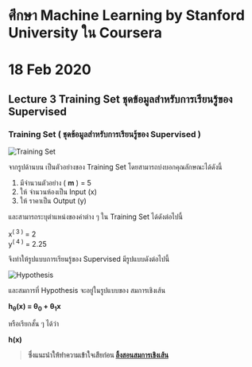 # ศึกษา Machine Learning by Stanford University ใน Coursera
# 18 Feb 2020
## Lecture 3 Training Set ชุดข้อมูลสำหรับการเรียนรู้ของ Supervised

### Training Set ( ชุดข้อมูลสำหรับการเรียนรู้ของ Supervised )

![Training Set](https://firebasestorage.googleapis.com/v0/b/selfblog-fcc59.appspot.com/o/image%2Fmachine-learning-stanford%2Ftraining-set-one-feature.png?alt=media&token=0eb5c70d-d110-44d3-ae39-3cf86be4caf3)


จากรูปด้านบน เป็นตัวอย่างของ Training Set โดยสามารถบ่งบอกคุณลักษณะได้ดังนี้

1. มีจำนวนตัวอย่าง ( __m__ ) = 5
2. ให้ จำนวนห้องเป็น Input (x)
3. ให้ ราคาเป็น Output (y)

และสามารถระบุตำแหน่งของค่าต่าง ๆ ใน Training Set ได้ดังต่อไปนี้

<div>x<sup>( 3 )</sup> = 2</div>
<div>y<sup>( 4 )</sup> = 2.25</div>

จึงทำให้รูปแบบการเรียนรู้ของ Supervised มีรูปแบบดังต่อไปนี้

![Hypothesis](https://firebasestorage.googleapis.com/v0/b/selfblog-fcc59.appspot.com/o/image%2Fmachine-learning-stanford%2Fhypothesis.png?alt=media&token=42235869-6980-4362-9167-6c99c920f969)

และสมการที่ Hypothesis จะอยู่ในรูปแบบของ สมการเชิงเส้น <div><strong>h<sub>θ</sub>(x) = θ<sub>0</sub> + θ<sub>1</sub>x</strong></div> 

หรือเรียกสั้น ๆ ได้ว่า 

<div><strong>h(x)</div>


> ซึ่งแนะนำให้ทำความเข้าใจเสียก่อน [ลิ้งสอนสมการเชิงเส้น](https://www.khanacademy.org/math/algebra/x2f8bb11595b61c86:linear-equations-graphs) 
